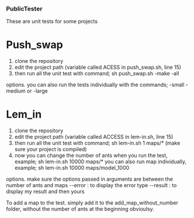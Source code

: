 ### PublicTester ###
These are unit tests for some projects

# Push_swap

1. clone the repository
2. edit the project path (variable called ACESS in push_swap.sh, line 15)
3. then run all the unit test with command; sh push_swap.sh -make -all

options. you can also run the tests individually with the commands; -small -medium or -large

# Lem_in

1. clone the repository
2. edit the project path (variable called ACCESS in lem-in.sh, line 15)
3. then run all the unit test with command; sh lem-in.sh 1 maps/* (make sure your project is compiled)
4. now you can change the number of ants when you run the test, example; sh lem-in.sh 10000 maps/*
you can also run map individually, example; sh lem-in.sh 10000 maps/model_1000

options. make sure the options passed in arguments are between the number of ants and maps
--error : to display the error type
--result : to display my result and then yours

To add a map to the test.
simply add it to the add_map_without_number folder, without the number of ants at the beginning obvioulsy.
